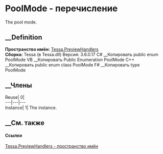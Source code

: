 # PoolMode - перечисление
The pool mode.
## __Definition
 **Пространство имён:** [Tessa.PreviewHandlers](N_Tessa_PreviewHandlers.htm)  
 **Сборка:** Tessa (в Tessa.dll) Версия: 3.6.0.17
C# __Копировать
     public enum PoolMode
VB __Копировать
     Public Enumeration PoolMode
C++ __Копировать
     public enum class PoolMode
F# __Копировать
     type PoolMode
##  __Члены
Reuse| 0|  
---|---|---  
Instance| 1|  The instance.  
## __См. также
#### Ссылки
[Tessa.PreviewHandlers - пространство имён](N_Tessa_PreviewHandlers.htm)
